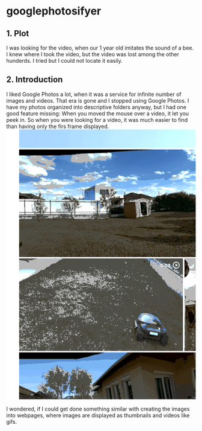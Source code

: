 # googlephotosifyer

## 1. Plot
I was looking for the video, when our 1 year old imitates the sound of a bee. I knew where I took the video, but the video was lost among the other hunderds. I tried but I could not locate it easily.

## 2. Introduction
I liked Google Photos a lot, when it was a service for infinite number of images and videos. That era is gone and I stopped using Google Photos. I have my photos organized into descriptive folders anyway, but I had one good feature missing: 
When you moved the mouse over a video, it let you peek in. So when you were looking for a video, it was much easier to find than having only the firs frame displayed. 
![image](assets/GP_demo.gif)

I wondered, if I could get done something similar with creating the images into webpages, where images are displayed as thumbnails and videos like gifs. 
